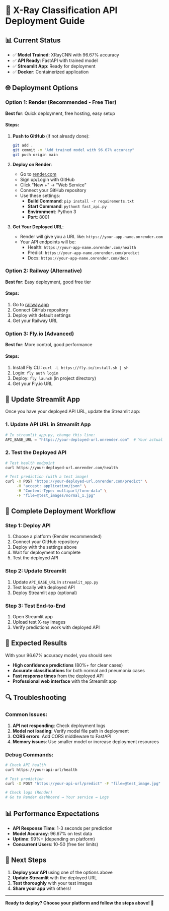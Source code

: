 # 🚀 X-Ray Classification API Deployment Guide

## 📊 Current Status
- ✅ **Model Trained**: XRayCNN with 96.67% accuracy
- ✅ **API Ready**: FastAPI with trained model
- ✅ **Streamlit App**: Ready for deployment
- ✅ **Docker**: Containerized application

## 🌐 Deployment Options

### Option 1: Render (Recommended - Free Tier)
**Best for**: Quick deployment, free hosting, easy setup

#### Steps:
1. **Push to GitHub** (if not already done):
   ```bash
   git add .
   git commit -m "Add trained model with 96.67% accuracy"
   git push origin main
   ```

2. **Deploy on Render**:
   - Go to [render.com](https://render.com)
   - Sign up/Login with GitHub
   - Click "New +" → "Web Service"
   - Connect your GitHub repository
   - Use these settings:
     - **Build Command**: `pip install -r requirements.txt`
     - **Start Command**: `python3 fast_api.py`
     - **Environment**: Python 3
     - **Port**: 8001

3. **Get Your Deployed URL**:
   - Render will give you a URL like: `https://your-app-name.onrender.com`
   - Your API endpoints will be:
     - Health: `https://your-app-name.onrender.com/health`
     - Predict: `https://your-app-name.onrender.com/predict`
     - Docs: `https://your-app-name.onrender.com/docs`

### Option 2: Railway (Alternative)
**Best for**: Easy deployment, good free tier

#### Steps:
1. Go to [railway.app](https://railway.app)
2. Connect GitHub repository
3. Deploy with default settings
4. Get your Railway URL

### Option 3: Fly.io (Advanced)
**Best for**: More control, good performance

#### Steps:
1. Install Fly CLI: `curl -L https://fly.io/install.sh | sh`
2. Login: `fly auth login`
3. Deploy: `fly launch` (in project directory)
4. Get your Fly.io URL

## 🔧 Update Streamlit App

Once you have your deployed API URL, update the Streamlit app:

### 1. Update API URL in Streamlit App
```python
# In streamlit_app.py, change this line:
API_BASE_URL = "https://your-deployed-url.onrender.com"  # Your actual deployed URL
```

### 2. Test the Deployed API
```bash
# Test health endpoint
curl https://your-deployed-url.onrender.com/health

# Test prediction (with a test image)
curl -X POST "https://your-deployed-url.onrender.com/predict" \
     -H "accept: application/json" \
     -H "Content-Type: multipart/form-data" \
     -F "file=@test_images/normal_1.jpg"
```

## 📱 Complete Deployment Workflow

### Step 1: Deploy API
1. Choose a platform (Render recommended)
2. Connect your GitHub repository
3. Deploy with the settings above
4. Wait for deployment to complete
5. Test the deployed API

### Step 2: Update Streamlit
1. Update `API_BASE_URL` in `streamlit_app.py`
2. Test locally with deployed API
3. Deploy Streamlit app (optional)

### Step 3: Test End-to-End
1. Open Streamlit app
2. Upload test X-ray images
3. Verify predictions work with deployed API

## 🎯 Expected Results

With your 96.67% accuracy model, you should see:
- **High confidence predictions** (80%+ for clear cases)
- **Accurate classifications** for both normal and pneumonia cases
- **Fast response times** from the deployed API
- **Professional web interface** with the Streamlit app

## 🔍 Troubleshooting

### Common Issues:
1. **API not responding**: Check deployment logs
2. **Model not loading**: Verify model file path in deployment
3. **CORS errors**: Add CORS middleware to FastAPI
4. **Memory issues**: Use smaller model or increase deployment resources

### Debug Commands:
```bash
# Check API health
curl https://your-api-url/health

# Test prediction
curl -X POST "https://your-api-url/predict" -F "file=@test_image.jpg"

# Check logs (Render)
# Go to Render dashboard → Your service → Logs
```

## 📊 Performance Expectations

- **API Response Time**: 1-3 seconds per prediction
- **Model Accuracy**: 96.67% on test data
- **Uptime**: 99%+ (depending on platform)
- **Concurrent Users**: 10-50 (free tier limits)

## 🎉 Next Steps

1. **Deploy your API** using one of the options above
2. **Update Streamlit** with the deployed URL
3. **Test thoroughly** with your test images
4. **Share your app** with others!

---

**Ready to deploy? Choose your platform and follow the steps above! 🚀**
